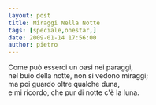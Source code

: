 ```yaml
---
layout: post
title: Miraggi Nella Notte
tags: [speciale,onestar,]
date: 2009-01-14 17:56:00
author: pietro
---
```

Come può esserci un oasi nei paraggi,<br/>nel buio della notte, non si vedono miraggi;<br/>ma poi guardo oltre qualche duna,<br/>e mi ricordo, che pur di notte c'è la luna.
